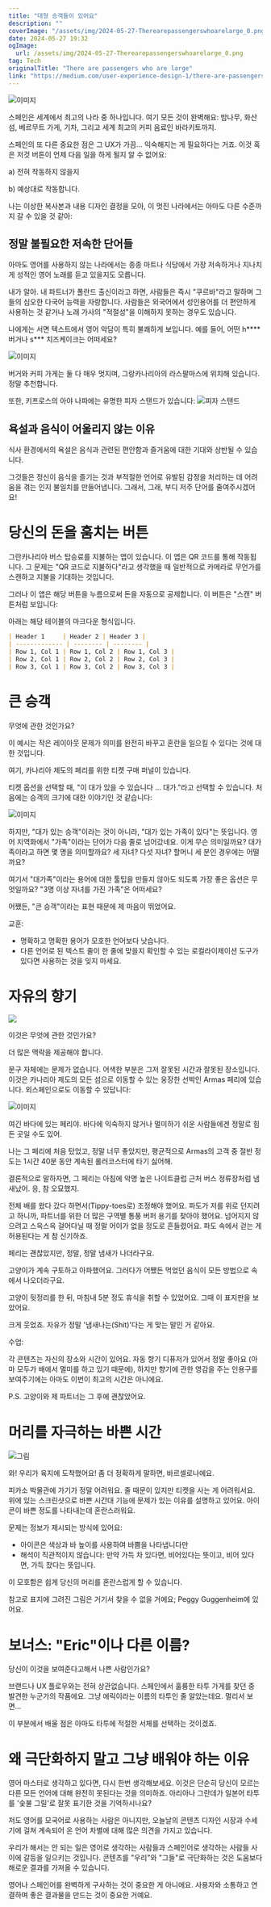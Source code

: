 ```yaml
---
title: "대형 승객들이 있어요"
description: ""
coverImage: "/assets/img/2024-05-27-Therearepassengerswhoarelarge_0.png"
date: 2024-05-27 19:32
ogImage: 
  url: /assets/img/2024-05-27-Therearepassengerswhoarelarge_0.png
tag: Tech
originalTitle: "There are passengers who are large"
link: "https://medium.com/user-experience-design-1/there-are-passengers-who-are-large-d0f8a8dd3008"
---
```



![이미지](/assets/img/2024-05-27-Therearepassengerswhoarelarge_0.png)

스페인은 세계에서 최고의 나라 중 하나입니다. 여기 모든 것이 완벽해요: 밤나무, 화산 섬, 베르무트 가게, 기차, 그리고 세계 최고의 커피 음료인 바라키토까지.

스페인의 또 다른 중요한 점은 그 UX가 가끔... 익숙해지는 게 필요하다는 거죠. 이것 혹은 저것 버튼이 언제 다음 일을 하게 될지 알 수 없어요:

a) 전혀 작동하지 않을지


<div class="content-ad"></div>

b) 예상대로 작동합니다.

나는 이상한 복사본과 내용 디자인 결정을 모아, 이 멋진 나라에서는 아마도 다른 수준까지 갈 수 있을 것 같아:

## 정말 불필요한 저속한 단어들

아마도 영어를 사용하지 않는 나라에서는 종종 마트나 식당에서 가장 저속하거나 지나치게 성적인 영어 노래를 듣고 있을지도 모릅니다.

<div class="content-ad"></div>

내가 알아. 내 파트너가 폴란드 출신이라고 하면, 사람들은 즉시 "쿠르바"라고 말하며 그들의 심오한 다국어 능력을 자랑합니다. 사람들은 외국어에서 성인용어를 더 편안하게 사용하는 것 같거나 노래 가사의 "적절성"을 이해하지 못하는 경우도 있습니다.

나에게는 서면 텍스트에서 영어 악담이 특히 불쾌하게 보입니다. 예를 들어, 어떤 h**** 버거나 s*** 치즈케이크는 어떠세요?

![이미지](/assets/img/2024-05-27-Therearepassengerswhoarelarge_1.png)

버거와 커피 가게는 둘 다 매우 멋지며, 그랑카나리아의 라스팔마스에 위치해 있습니다. 정말 추천합니다.

<div class="content-ad"></div>

또한, 키프로스의 아야 나파에는 유명한 피자 스탠드가 있습니다:
![피자 스탠드](/assets/img/2024-05-27-Therearepassengerswhoarelarge_2.png)

## 욕설과 음식이 어울리지 않는 이유

식사 환경에서의 욕설은 음식과 관련된 편안함과 즐거움에 대한 기대와 상반될 수 있습니다.

<div class="content-ad"></div>

그것들은 정신이 음식을 즐기는 것과 부적절한 언어로 유발된 감정을 처리하는 데 어려움을 겪는 인지 불일치를 만들어냅니다. 그래서, 그래, 부디 저주 단어를 줄여주시겠어요!

# 당신의 돈을 훔치는 버튼

그란카나리아 버스 탑승료를 지불하는 앱이 있습니다. 이 앱은 QR 코드를 통해 작동됩니다. 그 문제는 "QR 코드로 지불하다"라고 생각했을 때 일반적으로 카메라로 무언가를 스캔하고 지불을 기대하는 것입니다.

그러나 이 앱은 해당 버튼을 누름으로써 돈을 자동으로 공제합니다. 이 버튼은 "스캔" 버튼처럼 보입니다:

<div class="content-ad"></div>

아래는 해당 테이블의 마크다운 형식입니다.

```markdown
| Header 1     | Header 2 | Header 3 |
| ------------- | -------- | -------- |
| Row 1, Col 1 | Row 1, Col 2 | Row 1, Col 3 |
| Row 2, Col 1 | Row 2, Col 2 | Row 2, Col 3 |
| Row 3, Col 1 | Row 3, Col 2 | Row 3, Col 3 |
```

<div class="content-ad"></div>

# 큰 승객

무엇에 관한 것인가요?

이 예시는 작은 레이아웃 문제가 의미를 완전히 바꾸고 혼란을 일으킬 수 있다는 것에 대한 것입니다.

여기, 카나리아 제도의 페리를 위한 티켓 구매 퍼널이 있습니다.

<div class="content-ad"></div>

티켓 옵션을 선택할 때, "이 대가 있을 수 있습니다 ... 대가."라고 선택할 수 있습니다. 처음에는 승객의 크기에 대한 이야기인 것 같습니다:

![이미지](/assets/img/2024-05-27-Therearepassengerswhoarelarge_4.png)

하지만, "대가 있는 승객"이라는 것이 아니라, "대가 있는 가족이 있다"는 뜻입니다. 영어 지역화에서 "가족"이라는 단어가 다음 줄로 넘어갔네요. 이게 무슨 의미일까요? 대가족이라고 하면 몇 명을 의미할까요? 세 자녀? 다섯 자녀? 할머니 세 분인 경우에는 어떨까요?

여기서 "대가족"이라는 용어에 대한 툴팁을 만들지 않아도 되도록 가장 좋은 옵션은 무엇일까요? "3명 이상 자녀를 가진 가족"은 어떠세요?

<div class="content-ad"></div>

어쨌든, "큰 승객"이라는 표현 때문에 제 마음이 뛰었어요.

교훈:
- 명확하고 명확한 용어가 모호한 언어보다 낫습니다.
- 다른 언어로 된 텍스트 줄이 한 줄에 맞을지 확인할 수 있는 로컬라이제이션 도구가 있다면 사용하는 것을 잊지 마세요.

# 자유의 향기

<div class="content-ad"></div>

<img src="/assets/img/2024-05-27-Therearepassengerswhoarelarge_5.png" />

이것은 무엇에 관한 것인가요?

더 많은 맥락을 제공해야 합니다.

문구 자체에는 문제가 없습니다. 어색한 부분은 그저 잘못된 시간과 잘못된 장소입니다. 이것은 카나리아 제도의 모든 섬으로 이동할 수 있는 웅장한 선박인 Armas 페리에 있습니다. 외스페인으로도 이동할 수 있답니다:

<div class="content-ad"></div>

![이미지](/assets/img/2024-05-27-Therearepassengerswhoarelarge_6.png)

여긴 바다에 있는 페리야. 바다에 익숙하지 않거나 멀미하기 쉬운 사람들에겐 정말로 힘든 곳일 수도 있어.

나는 그 페리에 처음 탔었고, 정말 너무 좋았지만, 평균적으로 Armas의 고객 중 절반 정도는 1시간 40분 동안 계속된 롤러코스터에 타기 싫어해.

결론적으로 말하자면, 그 페리는 아침에 악명 높은 나이트클럽 근처 버스 정류장처럼 냄새났어. 응, 참 오묘했지.

<div class="content-ad"></div>

전체 배를 왔다 갔다 하면서(Tippy-toes로) 조정해야 했어요. 파도가 저를 위로 던지려고 하니까, 파트너를 위한 더 많은 구역별 통풍 버퍼 용기를 찾아야 했어요. 넘어지지 않으려고 스윽스윽 걸어다닐 때 정말 어이가 없을 정도로 흔들렸어요. 파도 속에서 걷는 게 허용된다는 게 참 신기하죠.

페리는 괜찮았지만, 정말, 정말 냄새가 나더라구요.

고양이가 계속 구토하고 아파했어요. 그러다가 어쨌든 먹었던 음식이 모든 방법으로 속에서 나오더라구요.

고양이 뒷정리를 한 뒤, 마침내 5분 정도 휴식을 취할 수 있었어요. 그때 이 표지판을 보았어요.

크게 웃었죠. 자유가 정말 '냄새나는(Shit)'다는 게 맞는 말인 거 같아요.

<div class="content-ad"></div>

수업:

각 콘텐츠는 자신의 장소와 시간이 있어요. 자동 향기 디퓨저가 있어서 정말 좋아요 (아마 모두가 배에서 멀미를 하고 있기 때문에), 하지만 향기에 관한 영감을 주는 인용구를 보여주기에는 아마도 이번이 최고의 시간은 아니에요.

P.S. 고양이와 제 파트너는 그 후에 괜찮았어요.

# 머리를 자극하는 바쁜 시간

<div class="content-ad"></div>

![그림](/assets/img/2024-05-27-Therearepassengerswhoarelarge_7.png)

와! 우리가 육지에 도착했어요! 좀 더 정확하게 말하면, 바르셀로나에요. 

피카소 박물관에 가기가 정말 어려워요. 줄 때문이 있지만 티켓을 사는 게 어려워서요. 위에 있는 스크린샷으로 바쁜 시간대 기능에 문제가 있는 이유를 설명하고 있어요. 아이콘이 바쁜 정도를 나타내는데 혼란스러워요.

문제는 정보가 제시되는 방식에 있어요:

<div class="content-ad"></div>

- 아이콘은 색상과 바 높이를 사용하여 바쁨을 나타냅니다만
- 해석이 직관적이지 않습니다: 만약 가득 차 있다면, 비어있다는 뜻이고, 비어 있다면, 가득 찼다는 뜻입니다.

이 모호함은 쉽게 당신의 머리를 혼란스럽게 할 수 있습니다.

참고로 표지에 그려진 그림은 거기서 찾을 수 없을 거에요; Peggy Guggenheim에 있어요.

# 보너스: "Eric"이나 다른 이름?

<div class="content-ad"></div>

당신이 이것을 보여준다고해서 나쁜 사람인가요?

브랜드나 UX 플로우와는 전혀 상관없습니다. 스페인에서 훌륭한 타투 가게를 찾던 중 발견한 누군가의 작품에요. 그냥 에릭이라는 이름의 타투인 줄 알았는데요. 멀리서 보면...

이 부분에서 배울 점은 아마도 타투에 적절한 서체를 선택하는 것이겠죠.

<div class="content-ad"></div>

# 왜 극단화하지 말고 그냥 배워야 하는 이유

영어 마스터로 생각하고 있다면, 다시 한번 생각해보세요. 이것은 단순히 당신이 모르는 다른 모든 언어에 대해 완전히 못된다는 것을 의미하죠. 아리아나 그란데가 일본어 타투를 '숯불 그릴'로 잘못 표기한 것을 기억하시나요?

저도 영어를 모국어로 사용하는 사람은 아니지만, 오늘날의 콘텐츠 디자인 시장과 수세기에 걸쳐 계속되어 온 언어 차별에 대해 많은 의견을 가지고 있습니다.

우리가 해서는 안 되는 일은 영어로 생각하는 사람들과 스페인어로 생각하는 사람들 사이에 갈등을 일으키는 것입니다. 콘텐츠를 "우리"와 "그들"로 극단화하는 것은 도움보다 해로운 결과를 가져올 수 있습니다.

<div class="content-ad"></div>

영어나 스페인어를 완벽하게 구사하는 것이 중요한 게 아니에요. 사용자와 소통하고 연결하며 좋은 결과물을 만드는 것이 중요한 거예요.
